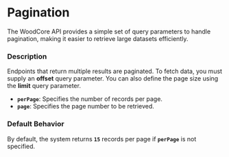 # Pagination

The WoodCore API provides a simple set of query parameters to handle pagination, making it easier to retrieve large datasets efficiently.

###  Description

Endpoints that return multiple results are paginated. To fetch data, you must supply an **offset** query parameter. You can also define the page size using the **limit** query parameter.

- **`perPage`**: Specifies the number of records per page.
- **`page`**: Specifies the page number to be retrieved.

###  Default Behavior

By default, the system returns **`15`** records per page if **`perPage`** is not specified.
